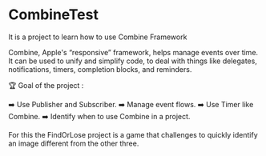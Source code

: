 # CombineTest

  It is a project to learn how to use Combine Framework

Combine, Apple's “responsive” framework, helps manage events over time. It can be used to unify and simplify code, to deal with things like delegates, notifications, timers, completion blocks, and reminders.

🏆 Goal of the project  :

➡️ Use Publisher and Subscriber.
➡️ Manage event flows.
➡️ Use Timer like Combine.
➡️ Identify when to use Combine in a project.

For this the FindOrLose project is a game that challenges to quickly identify an image different from the other three.
